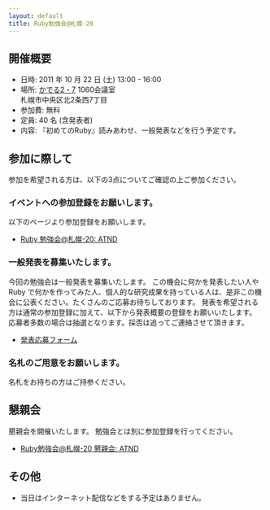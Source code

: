 ```yaml
---
layout: default
title: Ruby勉強会@札幌-20
---
```

## 開催概要

- 日時: 2011 年 10 月 22 日 (土) 13:00 - 16:00
- 場所: [かでる2・7](http://homepage.kaderu27.or.jp/) 1060会議室<br/>
札幌市中央区北2条西7丁目
- 参加費: 無料
- 定員: 40 名 (含発表者)
- 内容: 『初めてのRuby』読みあわせ、一般発表などを行う予定です。

## 参加に際して

参加を希望される方は、以下の3点についてご確認の上ご参加ください。

### イベントへの参加登録をお願いします。

以下のページより参加登録をお願いします。

- [Ruby 勉強会@札幌-20: ATND](http://atnd.org/events/20343)

### 一般発表を募集いたします。

今回の勉強会は一般発表を募集いたします。
この機会に何かを発表したい人や Ruby で何かを作ってみた人、個人的な研究成果を持っている人は、是非この機会に公表ください。たくさんのご応募お待ちしております。
発表を希望される方は通常の参加登録に加えて、以下から発表概要の登録をお願いいたします。
応募者多数の場合は抽選となります。採否は追ってご連絡させて頂きます。

- [発表応募フォーム](http://bit.ly/npom9V)

### 名札のご用意をお願いします。

名札をお持ちの方はご持参ください。

## 懇親会

懇親会を開催いたします。
勉強会とは別に参加登録を行ってください。

- [Ruby勉強会@札幌-20 懇親会: ATND](http://atnd.org/events/20359)

## その他

- 当日はインターネット配信などをする予定はありません。
